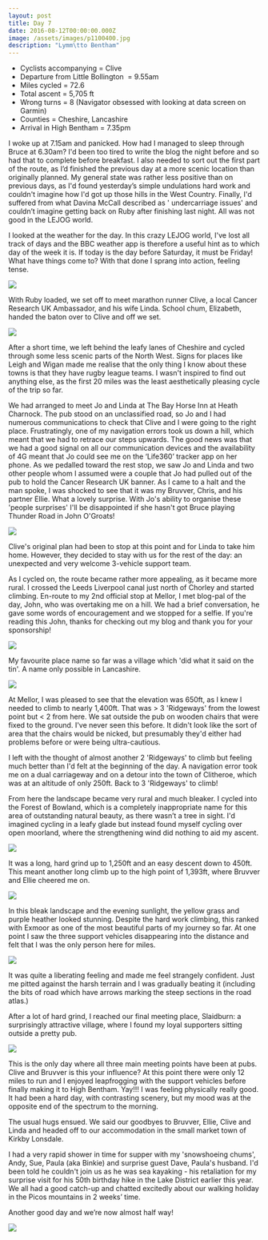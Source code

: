 ```yaml
---
layout: post
title: Day 7
date: 2016-08-12T00:00:00.000Z
image: /assets/images/p1100400.jpg
description: "Lymm\tto Bentham"
---
```



* Cyclists accompanying = Clive
* Departure from Little Bollington &nbsp;= 9.55am
* Miles cycled = 72.6
* Total ascent = 5,705 ft&nbsp;
* Wrong turns = 8 (Navigator obsessed with looking at data screen on Garmin)
* Counties = Cheshire, Lancashire
* Arrival in High Bentham = 7.35pm


I woke up at 7.15am and panicked. How had I managed to sleep through Bruce at 6.30am? I'd been too tired to write the blog the night before and so had that to complete before breakfast. I also needed to sort out the first part of the route, as I’d finished the previous day at a more scenic location than originally planned. My general state was rather less positive than on previous days, as I'd found yesterday’s simple undulations hard work and couldn't imagine how I'd got up those hills in the West Country. Finally, I'd suffered from what Davina McCall described as ' undercarriage issues' and couldn’t imagine getting back on Ruby after finishing last night. All was not good in the LEJOG world.&nbsp;

I looked at the weather for the day. In this crazy LEJOG world, I've lost all track of days and the BBC weather app is therefore a useful hint as to which day of the week it is. If today is the day before Saturday, it must be Friday! What have things come to? With that done I sprang into action, feeling tense.&nbsp;

![](/uploads/versions/img-3650---x----720-1280x---.png)

With Ruby loaded, we set off to meet marathon runner Clive, a local Cancer Research UK Ambassador, and his wife Linda. School chum, Elizabeth, handed the baton over to Clive and off we set.&nbsp;

![](/uploads/versions/p1100378---x----960-1280x---.jpg)

After a short time, we left behind the leafy lanes of Cheshire and cycled through some less scenic parts of the North West. Signs for places like Leigh and Wigan made me realise that the only thing I know about these towns is that they have rugby league teams. I wasn't inspired to find out anything else, as the first 20 miles was the least aesthetically pleasing cycle of the trip so far.&nbsp;

We had arranged to meet Jo and Linda at The Bay Horse Inn at Heath Charnock. The pub stood on an unclassified road, so Jo and I had numerous communications to check that Clive and I were going to the right place. Frustratingly, one of my navigation errors took us down a hill, which meant that we had to retrace our steps upwards. The good news was that we had a good signal on all our communication devices and the availability of 4G meant that Jo could see me on the ‘Life360’ tracker app on her phone. As we pedalled toward the rest stop, we saw Jo and Linda and two other people whom I assumed were a couple that Jo had pulled out of the pub to hold the Cancer Research UK banner. As I came to a halt and the man spoke, I was shocked to see that it was my Bruvver, Chris, and his partner Ellie. What a lovely surprise. With Jo's ability to organise these 'people surprises' I'll be disappointed if she hasn't got Bruce playing Thunder Road in John O'Groats!

![](/uploads/versions/p1100395---x----1280-960x---.jpg)

Clive's original plan had been to stop at this point and for Linda to take him home. However, they decided to stay with us for the rest of the day: an unexpected and very welcome 3-vehicle support team.

As I cycled on, the route became rather more appealing, as it became more rural. I crossed the Leeds Liverpool canal just north of Chorley and started climbing. En-route to my 2nd official stop at Mellor, I met blog-pal of the day, John, who was overtaking me on a hill. We had a brief conversation, he gave some words of encouragement and we stopped for a selfie. If you're reading this John, thanks for checking out my blog and thank you for your sponsorship!

![](/uploads/versions/img-3647---x----1280-960x---.jpg)

My favourite place name so far was a village which 'did what it said on the tin'. A name only possible in Lancashire.&nbsp;

![](/uploads/versions/img-3649---x----2016-1512x---.jpg)

At Mellor, I was pleased to see that the elevation was 650ft, as I knew I needed to climb to nearly 1,400ft. That was &gt; 3 'Ridgeways' from the lowest point but &lt; 2 from here. We sat outside the pub on wooden chairs that were fixed to the ground. I've never seen this before. It didn't look like the sort of area that the chairs would be nicked, but presumably they'd either had problems before or were being ultra-cautious.&nbsp;

I left with the thought of almost another 2 'Ridgeways' to climb but feeling much better than I'd felt at the beginning of the day. A navigation error took me on a dual carriageway and on a detour into the town of Clitheroe, which was at an altitude of only 250ft. Back to 3 'Ridgeways' to climb!&nbsp;

From here the landscape became very rural and much bleaker. I cycled into the Forest of Bowland, which is a completely inappropriate name for this area of outstanding natural beauty, as there wasn’t a tree in sight. I'd imagined cycling in a leafy glade but instead found myself cycling over open moorland, where the strengthening wind did nothing to aid my ascent.

![](/uploads/versions/p1100443---x----1280-960x---.jpg)

It was a long, hard grind up to 1,250ft and an easy descent down to 450ft. This meant another long climb up to the high point of 1,393ft, where Bruvver and Ellie cheered me on.

![](/uploads/versions/p1100427---x----960-1280x---.jpg)

In this bleak landscape and the evening sunlight, the yellow grass and purple heather looked stunning. Despite the hard work climbing, this ranked with Exmoor as one of the most beautiful parts of my journey so far. At one point I saw the three support vehicles disappearing into the distance and felt that I was the only person here for miles.

![](/uploads/versions/img-3657---x----2016-1512x---.jpg)

It was quite a liberating feeling and made me feel strangely confident. Just me pitted against the harsh terrain and I was gradually beating it (including the bits of road which have arrows marking the steep sections in the road atlas.)&nbsp;

After a lot of hard grind, I reached our final meeting place, Slaidburn: a surprisingly attractive village, where I found my loyal supporters sitting outside a pretty pub.

![](/uploads/versions/p1100413---x----960-1280x---.jpg)

This is the only day where all three main meeting points have been at pubs. Clive and Bruvver is this your influence? At this point there were only 12 miles to run and I enjoyed leapfrogging with the support vehicles before finally making it to High Bentham. Yay!!! I was feeling physically really good. It had been a hard day, with contrasting scenery, but my mood was at the opposite end of the spectrum to the morning.

The usual hugs ensued. We said our goodbyes to Bruvver, Ellie, Clive and Linda and headed off to our accommodation in the small market town of Kirkby Lonsdale.&nbsp;

I had a very rapid shower in time for supper with my 'snowshoeing chums', Andy, Sue, Paula (aka Binkie) and surprise guest Dave, Paula's husband. I'd been told he couldn't join us as he was sea kayaking - his retaliation for my surprise visit for his 50th birthday hike in the Lake District earlier this year. We all had a good catch-up and chatted excitedly about our walking holiday in the Picos mountains in 2 weeks’ time.&nbsp;

Another good day and we’re now almost half way!&nbsp;

![](/uploads/versions/p1100450---x----960-1280x---.jpg)
